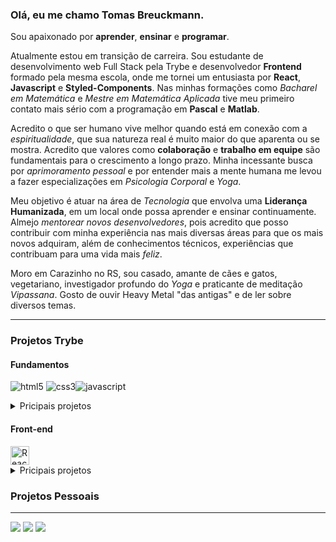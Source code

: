 ### Olá, eu me chamo Tomas Breuckmann.

Sou apaixonado por **aprender**, **ensinar** e **programar**. 

Atualmente estou em transição de carreira. Sou estudante de desenvolvimento web Full Stack pela Trybe e desenvolvedor **Frontend** formado pela mesma escola, onde me tornei um entusiasta por **React**, **Javascript** e **Styled-Components**. Nas minhas formações como *Bacharel em Matemática* e *Mestre em Matemática Aplicada* tive meu primeiro contato mais sério com a programação em **Pascal** e **Matlab**.

Acredito o que ser humano vive melhor quando está em conexão com a *espiritualidade*, que sua natureza real é muito maior do que aparenta ou se mostra. Acredito que valores como **colaboração** e **trabalho em equipe** são fundamentais para o crescimento a longo prazo. Minha incessante busca por *aprimoramento pessoal* e por entender mais a mente humana me levou a fazer especializações em *Psicologia Corporal* e *Yoga*. 

Meu objetivo é atuar na área de *Tecnologia* que envolva uma **Liderança Humanizada**, em um local onde possa aprender e ensinar continuamente. Almejo *mentorear novos desenvolvedores*, pois acredito que posso contribuir com minha experiência nas mais diversas áreas para que os mais novos adquiram, além de conhecimentos técnicos, experiências que contribuam para uma vida mais *feliz*.

Moro em Carazinho no RS, sou casado, amante de cães e gatos, vegetariano, investigador profundo do *Yoga* e praticante de meditação *Vipassana*. Gosto de ouvir Heavy Metal "das antigas" e de ler sobre diversos temas.

---
### Projetos Trybe

#### Fundamentos
   <img src="https://img.shields.io/badge/HTML5-E34F26?style=for-the-badge&logo=html5&logoColor=white" alt="html5" /> <img src="https://img.shields.io/badge/CSS3-1572B6?style=for-the-badge&logo=css3&logoColor=white" alt="css3"/><img src="https://img.shields.io/badge/JavaScript-323330?style=for-the-badge&logo=javascript&logoColor=F7DF1E" alt="javascript"/> 
<details>
<summary>
   Pricipais projetos
</summary>

1. Pixel art
   * [Vercel](https://pixel-art-tomas-breuckmann.vercel.app/)
   * [GitHub](https://github.com/Tomas-Breuckmann/pixel-art)
</details>


#### Front-end
<img src="https://img.shields.io/badge/React-20232A?style=for-the-badge&logo=react&logoColor=61DAFB" alt="React-Icon" height="30" />        
<details>
<summary>
   Pricipais projetos
</summary>

1. Solar System
   * [Vercel](https://github.com/Tomas-Breuckmann/solar-system)
   * [GitHub](https://solar-system-tomas-breuckmann.vercel.app/)
</details>

### Projetos Pessoais

---

<div>
<a href="https://api.whatsapp.com/send?phone=5554999964137" target="_blank"><img src="https://img.shields.io/badge/WhatsApp-2D9644?style=for-the-badge&logo=whatsapp&logoColor=white"></a>
  <a href="https://www.linkedin.com/in/tomasbreuckmann/" target="_blank"><img src="https://img.shields.io/badge/LinkedIn-blue?style=for-the-badge&logo=linkedin" target="_blank"></a> 
  <a href="mailto:tomas.yoga@yahoo.com" target="_blank"><img src="https://img.shields.io/badge/Yahoo!-6001D2?style=for-the-badge&logo=Yahoo!&logoColor=white"></a>
</div>
